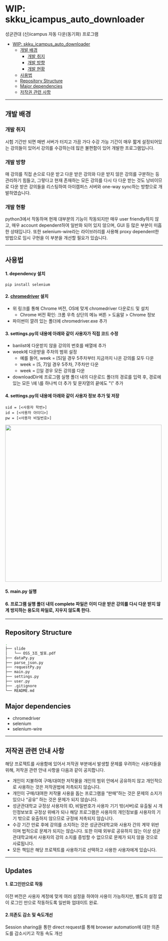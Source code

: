 # WIP: skku_icampus_auto_downloader

성균관대 (신)icampus 자동 다운(동기화) 프로그램



- [WIP: skku_icampus_auto_downloader](#wip-skku_icampus_auto_downloader)
  - [개발 배경](#개발-배경)
    - [개발 취지](#개발-취지)
    - [개발 방향](#개발-방향)
    - [개발 현황](#개발-현황)
  - [사용법](#사용법)
  - [Repository Structure](#repository-structure)
  - [Major dependencies](#major-dependencies)
  - [저작권 관련 사항](#저작권-관련-안내-사항)
---

## 개발 배경
### 개발 취지
시험 기간만 되면 매번 서버가 터지고 가끔 가다 수강 가능 기간이 매우 짧게 설정되어있는 강의들이 있어서 강의를 수강하는데 많은 불편함이 있어 개발한 프로그램입니다.

### 개발 방향
매 강의를 직접 손으로 다운 받고 다운 받은 강의와 다운 받지 않은 강의를 구분하는 등 관리하기 힘들고, 그렇다고 현재 존재하는 모든 강의를 다시 다 다운 받는 것도 낭비이므로 다운 받은 강의들을 리스팅하여 아이캠퍼스 서버와 one-way sync하는 방향으로 개발하였습니다.



### 개발 현황
python3에서 작동하며 현재 대부분의 기능이 작동되지만 매우 user friendly하지 않고, 매우 account dependent하여 일반화 되어 있지 않으며, GUI 등 많은 부분이 미흡한 상태입니다. 또한 selenium-wire라는 라이브러리를 사용해 proxy dependent한 방법으로 임시 구현을 이 부분을 개선할 필요가 있습니다.

---

## 사용법
#### 1. dependency 설치
    pip install selenium

####  2. [chromedriver](https://chromedriver.chromium.org/downloads) 설치
   - 위 링크를 통해 Chrome 버전, OS에 맞게 chromedriver 다운로드 및 설치
     - Chrome 버전 확인: 크롬 우측 상단의 메뉴 버튼 > 도움말 > Chrome 정보
   - 파이썬이 깔려 있는 폴더에 chromedriver.exe 추가
   
#### 3. settings.py의 내용에 아래와 같이 사용자가 직접 코드 수정
   - banlist에 다운받지 않을 강의의 번호를 배열에 추가
   - week에 다운받을 주차의 범위 설정
     - 예를 들어, week = [5]일 경우 5주차부터 지금까지 나온 강의를 모두 다운
     - week = [5, 7]일 경우 5주차, 7주차만 다운
     - week = []일 경우 모든 강의를 다운
   - downloadDir에 프로그램 실행 폴더 내의 다운로드 폴더의 경로를 입력 후, 경로에 있는 모든 \에 \를 하나씩 더 추가 및 문자열의 끝에도 "\\" 추가
   
#### 4. settings.py의 내용에 아래와 같이 사용자 정보 추가 및 저장
    
    sid = [<사용자 학번>]
    id = [<사용자 아이디>]
    pw = [<사용자 비밀번호>]

<img width="500" src="https://user-images.githubusercontent.com/72960359/101342967-a3570000-38c6-11eb-97d4-1d59c77319e9.png">
    
#### 5. main.py 실행

#### 6. 프로그램 실행 폴더 내의 complete 파일은 이미 다운 받은 강의를 다시 다운 받지 않게 방지하는 용도의 파일로, 지우지 않도록 한다.

---

## Repository Structure

```bash
.
├── slide
│   └── OSS_3조_발표.pdf
├── dataPy.py
├── parse_json.py
├── requestPy.py
├── main.py
├── settings.py
├── user.py
├── .gitignore
└── README.md
```

## Major dependencies
+ chromedriver
+ selenium
+ selenium-wire

---

## 저작권 관련 안내 사항
해당 프로젝트를 사용함에 있어서 저작권 부분에서 발생할 문제를 우려하는 사용자들을 위해, 저작권 관련 안내 사항을 다음과 같이 공지합니다.
+ 개인이 지불하여 구매/대여한 저작물을 개인의 범위 안에서 공유하지 않고 개인적으로 사용하는 것은 저작권법에 저촉되지 않습니다.
+ 개인이 구매/대여한 저작물 사용을 돕는 프로그램을 “판매”하는 것은 문제의 소지가 있으나 “공유” 하는 것은 문제가 되지 않습니다.
+ 성균관대학교 규정상 사용자의 ID, 비밀번호가 사용자 기기 밖(서버)로 유출될 시 개인정보보호 규정상 위배가 되나 해당 프로그램은 사용자의 개인정보를 사용자의 기기 밖으로 유출하지 않으므로 규정에 저촉되지 않습니다.
+ 수강 기간 만료 후에 강의를 소지하는 것은 성균관대학교와 사용자 간의 계약 위반이며 법적으로 문제가 되지는 않습니다. 또한 이때 외부로 공유하지 않는 이상 성균관대학교에서 사용자의 강의 소지를 증빙할 수 없으므로 문제가 되지 않을 것으로 사료됩니다.
+ 모든 책임은 해당 프로젝트를 사용하기로 선택하고 사용한 사용자에게 있습니다.

---

## Updates
#### 1. 로그인만으로 작동
  이전 버전은 사용자 계정에 맞게 여러 설정을 하여야 사용이 가능하지만, 별도의 설정 없이 로그인 만으로 작동하도록 일반화 업데이트 완료.
#### 2.의존도 감소 및 속도개선
  Session sharing을 통한 direct request를 통해 browser automation에 대한 의존도를 감소시키고 작동 속도 개선
